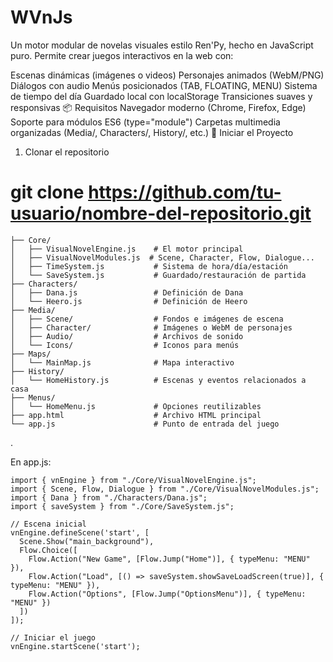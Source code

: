 # WVnJs

Un motor modular de novelas visuales estilo Ren'Py, hecho en JavaScript puro.
Permite crear juegos interactivos en la web con:

Escenas dinámicas (imágenes o videos)
Personajes animados (WebM/PNG)
Diálogos con audio
Menús posicionados (TAB, FLOATING, MENU)
Sistema de tiempo del día
Guardado local con localStorage
Transiciones suaves y responsivas
📦 Requisitos
Navegador moderno (Chrome, Firefox, Edge)
Soporte para módulos ES6 (type="module")
Carpetas multimedia organizadas (Media/, Characters/, History/, etc.)
🚀 Iniciar el Proyecto
1. Clonar el repositorio

# git clone https://github.com/tu-usuario/nombre-del-repositorio.git 

```
├── Core/
│   ├── VisualNovelEngine.js    # El motor principal
│   ├── VisualNovelModules.js  # Scene, Character, Flow, Dialogue...
│   ├── TimeSystem.js           # Sistema de hora/día/estación
│   └── SaveSystem.js           # Guardado/restauración de partida
├── Characters/
│   ├── Dana.js                 # Definición de Dana
│   └── Heero.js                # Definición de Heero
├── Media/
│   ├── Scene/                  # Fondos e imágenes de escena
│   ├── Character/              # Imágenes o WebM de personajes
│   ├── Audio/                  # Archivos de sonido
│   └── Icons/                  # Iconos para menús
├── Maps/
│   └── MainMap.js              # Mapa interactivo
├── History/
│   └── HomeHistory.js          # Escenas y eventos relacionados a casa
├── Menus/
│   └── HomeMenu.js             # Opciones reutilizables
├── app.html                    # Archivo HTML principal
└── app.js                      # Punto de entrada del juego

```
.



En app.js:
```
import { vnEngine } from "./Core/VisualNovelEngine.js";
import { Scene, Flow, Dialogue } from "./Core/VisualNovelModules.js";
import { Dana } from "./Characters/Dana.js";
import { saveSystem } from "./Core/SaveSystem.js";

// Escena inicial
vnEngine.defineScene('start', [
  Scene.Show("main_background"),
  Flow.Choice([
    Flow.Action("New Game", [Flow.Jump("Home")], { typeMenu: "MENU" }),
    Flow.Action("Load", [() => saveSystem.showSaveLoadScreen(true)], { typeMenu: "MENU" }),
    Flow.Action("Options", [Flow.Jump("OptionsMenu")], { typeMenu: "MENU" })
  ])
]);

// Iniciar el juego
vnEngine.startScene('start');
```